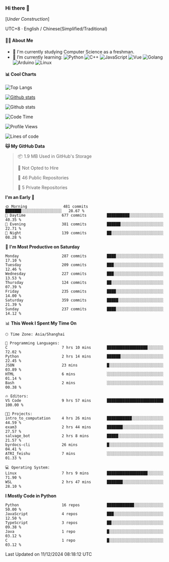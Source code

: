 ### Hi there 👋

\[*Under Construction*\]

UTC+8 · English / Chinese(Simplified/Traditional)

<!--
**NoNormalCreeper/NoNormalCreeper** is a ✨ _special_ ✨ repository because its `README.md` (this file) appears on your GitHub profile.

Here are some ideas to get you started:

- 🔭 I’m currently working on ...
- 🌱 I’m currently learning ...
- 👯 I’m looking to collaborate on ...
- 🤔 I’m looking for help with ...
- 💬 Ask me about ...
- 📫 How to reach me: ...
- 😄 Pronouns: ...
- ⚡ Fun fact: ...
-->

#### 👩‍💻 About Me

- 🏫 I'm currently studying Computer Science as a freshman.
- 🌱 I’m currently learning: 
![Python](https://img.shields.io/badge/-Python-blue?style=flat-square&logo=Python&logoColor=fff)
![C++](https://img.shields.io/badge/-C%2B%2B-00599C?style=flat-square&logo=C%2B%2B&logoColor=fff)
![JavaScript](https://img.shields.io/badge/-JavaScript-ffca18?style=flat-square&logo=JavaScript&logoColor=fff)
![Vue](https://img.shields.io/badge/-Vue-4FC08D?style=flat-square&logo=Vue.js&logoColor=fff)
![Golang](https://img.shields.io/badge/-Go-007d9c?style=flat-square&logo=Go&logoColor=fff)
![Arduino](https://img.shields.io/badge/-Arduino-00979D?style=flat-square&logo=Arduino&logoColor=fff)
![Linux](https://img.shields.io/badge/-Linux-FCC624?style=flat-square&logo=Linux&logoColor=fff)

#### 📊 Cool Charts

![Top Langs](https://github-readme-stats.vercel.app/api/top-langs/?username=NoNormalCreeper&layout=compact)

[![Github stats](https://github-readme-stats.vercel.app/api?username=NoNormalCreeper&show_icons=true)](https://github.com/anuraghazra/github-readme-stats)

![Github stats](https://github-profile-trophy.vercel.app/?username=NoNormalCreeper)


<!--START_SECTION:waka-->
![Code Time](http://img.shields.io/badge/Code%20Time-248%20hrs%2012%20mins-blue)

![Profile Views](http://img.shields.io/badge/Profile%20Views-8-blue)

![Lines of code](https://img.shields.io/badge/From%20Hello%20World%20I%27ve%20Written-2.7%20million%20lines%20of%20code-blue)

**🐱 My GitHub Data** 

> 📦 1.9 MB Used in GitHub's Storage 
 > 
> 🚫 Not Opted to Hire
 > 
> 📜 46 Public Repositories 
 > 
> 🔑 5 Private Repositories 
 > 
**I'm an Early 🐤** 

```text
🌞 Morning                481 commits         ███████░░░░░░░░░░░░░░░░░░   28.67 % 
🌆 Daytime                677 commits         ██████████░░░░░░░░░░░░░░░   40.35 % 
🌃 Evening                381 commits         ██████░░░░░░░░░░░░░░░░░░░   22.71 % 
🌙 Night                  139 commits         ██░░░░░░░░░░░░░░░░░░░░░░░   08.28 % 
```
📅 **I'm Most Productive on Saturday** 

```text
Monday                   287 commits         ████░░░░░░░░░░░░░░░░░░░░░   17.10 % 
Tuesday                  209 commits         ███░░░░░░░░░░░░░░░░░░░░░░   12.46 % 
Wednesday                227 commits         ███░░░░░░░░░░░░░░░░░░░░░░   13.53 % 
Thursday                 124 commits         ██░░░░░░░░░░░░░░░░░░░░░░░   07.39 % 
Friday                   235 commits         ████░░░░░░░░░░░░░░░░░░░░░   14.00 % 
Saturday                 359 commits         █████░░░░░░░░░░░░░░░░░░░░   21.39 % 
Sunday                   237 commits         ████░░░░░░░░░░░░░░░░░░░░░   14.12 % 
```


📊 **This Week I Spent My Time On** 

```text
🕑︎ Time Zone: Asia/Shanghai

💬 Programming Languages: 
C                        7 hrs 10 mins       ██████████████████░░░░░░░   72.02 % 
Python                   2 hrs 14 mins       ██████░░░░░░░░░░░░░░░░░░░   22.45 % 
JSON                     23 mins             █░░░░░░░░░░░░░░░░░░░░░░░░   03.89 % 
HTML                     6 mins              ░░░░░░░░░░░░░░░░░░░░░░░░░   01.14 % 
Bash                     2 mins              ░░░░░░░░░░░░░░░░░░░░░░░░░   00.38 % 

🔥 Editors: 
VS Code                  9 hrs 57 mins       █████████████████████████   100.00 % 

🐱‍💻 Projects: 
intro_to_computation     4 hrs 26 mins       ███████████░░░░░░░░░░░░░░   44.59 % 
exam3                    2 hrs 44 mins       ███████░░░░░░░░░░░░░░░░░░   27.57 % 
salvage_bot              2 hrs 8 mins        █████░░░░░░░░░░░░░░░░░░░░   21.57 % 
byrdocs-cli              26 mins             █░░░░░░░░░░░░░░░░░░░░░░░░   04.41 % 
ATRI_feishu              7 mins              ░░░░░░░░░░░░░░░░░░░░░░░░░   01.33 % 

💻 Operating System: 
Linux                    7 hrs 9 mins        ██████████████████░░░░░░░   71.90 % 
WSL                      2 hrs 47 mins       ███████░░░░░░░░░░░░░░░░░░   28.10 % 
```

**I Mostly Code in Python** 

```text
Python                   16 repos            ████████████░░░░░░░░░░░░░   50.00 % 
JavaScript               4 repos             ███░░░░░░░░░░░░░░░░░░░░░░   12.50 % 
TypeScript               3 repos             ██░░░░░░░░░░░░░░░░░░░░░░░   09.38 % 
Java                     1 repo              █░░░░░░░░░░░░░░░░░░░░░░░░   03.12 % 
C                        1 repo              █░░░░░░░░░░░░░░░░░░░░░░░░   03.12 % 
```




 Last Updated on 11/12/2024 08:18:12 UTC
<!--END_SECTION:waka-->

